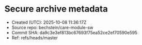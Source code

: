 # Secure archive metadata
- Created (UTC): 2025-10-08 11:36:17Z
- Source repo:   bechstein/care-module-sw
- Commit SHA:    da9c3e3ef813bc67693f75ea52ce2ef70590e595
- Ref:           refs/heads/master
